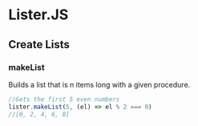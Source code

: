# Lister.JS

## Create Lists

### makeList
Builds a list that is n items long with a given procedure. 
```js
//Gets the first 5 even numbers
lister.makeList(5, (el) => el % 2 === 0)
//[0, 2, 4, 6, 8]
```